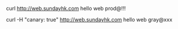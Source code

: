 curl http://web.sundayhk.com
hello web prod@!!!

curl -H "canary: true" http://web.sundayhk.com
hello web gray@xxx
